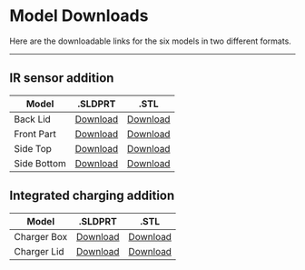 # Model Downloads

Here are the downloadable links for the six models in two different formats.

---

## IR sensor addition

| Model | .SLDPRT | .STL |
| ----- | -------- | -------- |
| Back Lid    | [Download](/assets/models/back.SLDPRT)        | [Download](/assets/models/stl/back.STL)        |
| Front Part  | [Download](/assets/models/front.SLDPRT)       | [Download](/assets/models/stl/front.STL)       |
| Side Top    | [Download](/assets/models/side_top.SLDPRT)    | [Download](/assets/models/stl/side_top.STL)    |
| Side Bottom | [Download](/assets/models/side_bottom.SLDPRT) | [Download](/assets/models/stl/side_bottom.STL) |


## Integrated charging addition

| Model | .SLDPRT | .STL |
| ----- | -------- | -------- |
| Charger Box | [Download](/assets/models/charger_box.SLDPRT) | [Download](/assets/models/stl/charger_box.STL) |
| Charger Lid | [Download](/assets/models/charger_lid.SLDPRT) | [Download](/assets/models/stl/charger_lid.STL) |